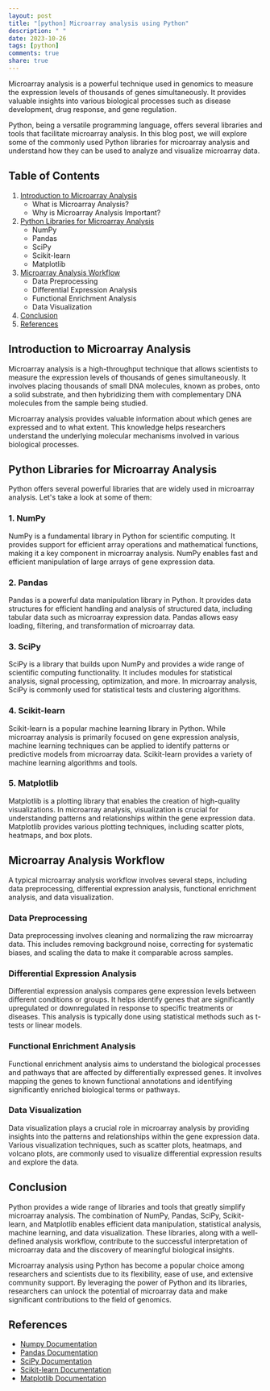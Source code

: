 ```yaml
---
layout: post
title: "[python] Microarray analysis using Python"
description: " "
date: 2023-10-26
tags: [python]
comments: true
share: true
---
```


Microarray analysis is a powerful technique used in genomics to measure the expression levels of thousands of genes simultaneously. It provides valuable insights into various biological processes such as disease development, drug response, and gene regulation.

Python, being a versatile programming language, offers several libraries and tools that facilitate microarray analysis. In this blog post, we will explore some of the commonly used Python libraries for microarray analysis and understand how they can be used to analyze and visualize microarray data.

## Table of Contents
1. [Introduction to Microarray Analysis](#introduction)
    - What is Microarray Analysis?
    - Why is Microarray Analysis Important?
2. [Python Libraries for Microarray Analysis](#python-libraries)
    - NumPy
    - Pandas
    - SciPy
    - Scikit-learn
    - Matplotlib
3. [Microarray Analysis Workflow](#workflow)
    - Data Preprocessing
    - Differential Expression Analysis
    - Functional Enrichment Analysis
    - Data Visualization
4. [Conclusion](#conclusion)
5. [References](#references)

## Introduction to Microarray Analysis <a name="introduction"></a>

Microarray analysis is a high-throughput technique that allows scientists to measure the expression levels of thousands of genes simultaneously. It involves placing thousands of small DNA molecules, known as probes, onto a solid substrate, and then hybridizing them with complementary DNA molecules from the sample being studied.

Microarray analysis provides valuable information about which genes are expressed and to what extent. This knowledge helps researchers understand the underlying molecular mechanisms involved in various biological processes.

## Python Libraries for Microarray Analysis <a name="python-libraries"></a>

Python offers several powerful libraries that are widely used in microarray analysis. Let's take a look at some of them:

### 1. NumPy

NumPy is a fundamental library in Python for scientific computing. It provides support for efficient array operations and mathematical functions, making it a key component in microarray analysis. NumPy enables fast and efficient manipulation of large arrays of gene expression data.

### 2. Pandas

Pandas is a powerful data manipulation library in Python. It provides data structures for efficient handling and analysis of structured data, including tabular data such as microarray expression data. Pandas allows easy loading, filtering, and transformation of microarray data.

### 3. SciPy

SciPy is a library that builds upon NumPy and provides a wide range of scientific computing functionality. It includes modules for statistical analysis, signal processing, optimization, and more. In microarray analysis, SciPy is commonly used for statistical tests and clustering algorithms.

### 4. Scikit-learn

Scikit-learn is a popular machine learning library in Python. While microarray analysis is primarily focused on gene expression analysis, machine learning techniques can be applied to identify patterns or predictive models from microarray data. Scikit-learn provides a variety of machine learning algorithms and tools.

### 5. Matplotlib

Matplotlib is a plotting library that enables the creation of high-quality visualizations. In microarray analysis, visualization is crucial for understanding patterns and relationships within the gene expression data. Matplotlib provides various plotting techniques, including scatter plots, heatmaps, and box plots.

## Microarray Analysis Workflow <a name="workflow"></a>

A typical microarray analysis workflow involves several steps, including data preprocessing, differential expression analysis, functional enrichment analysis, and data visualization.

### Data Preprocessing

Data preprocessing involves cleaning and normalizing the raw microarray data. This includes removing background noise, correcting for systematic biases, and scaling the data to make it comparable across samples.

### Differential Expression Analysis

Differential expression analysis compares gene expression levels between different conditions or groups. It helps identify genes that are significantly upregulated or downregulated in response to specific treatments or diseases. This analysis is typically done using statistical methods such as t-tests or linear models.

### Functional Enrichment Analysis

Functional enrichment analysis aims to understand the biological processes and pathways that are affected by differentially expressed genes. It involves mapping the genes to known functional annotations and identifying significantly enriched biological terms or pathways.

### Data Visualization

Data visualization plays a crucial role in microarray analysis by providing insights into the patterns and relationships within the gene expression data. Various visualization techniques, such as scatter plots, heatmaps, and volcano plots, are commonly used to visualize differential expression results and explore the data.

## Conclusion <a name="conclusion"></a>

Python provides a wide range of libraries and tools that greatly simplify microarray analysis. The combination of NumPy, Pandas, SciPy, Scikit-learn, and Matplotlib enables efficient data manipulation, statistical analysis, machine learning, and data visualization. These libraries, along with a well-defined analysis workflow, contribute to the successful interpretation of microarray data and the discovery of meaningful biological insights.

Microarray analysis using Python has become a popular choice among researchers and scientists due to its flexibility, ease of use, and extensive community support. By leveraging the power of Python and its libraries, researchers can unlock the potential of microarray data and make significant contributions to the field of genomics.

## References <a name="references"></a>

- [Numpy Documentation](https://numpy.org/doc/stable/)
- [Pandas Documentation](https://pandas.pydata.org/docs/)
- [SciPy Documentation](https://docs.scipy.org/doc/scipy/reference/)
- [Scikit-learn Documentation](https://scikit-learn.org/stable/documentation.html)
- [Matplotlib Documentation](https://matplotlib.org/stable/contents.html)
